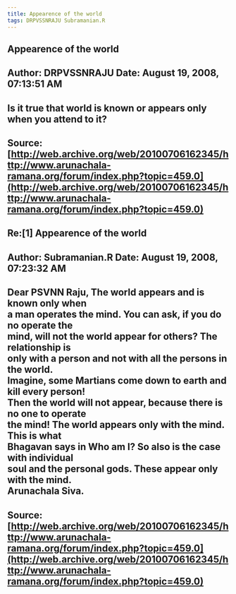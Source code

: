 ```yaml
--- 
title: Appearence of the world   
tags: DRPVSSNRAJU Subramanian.R  
---  
```

## Appearence of the world  
Author: DRPVSSNRAJU         Date: August 19, 2008, 07:13:51 AM  
---  
Is it true that world is known or appears only when you attend to it?
 ---  
Source:[http://web.archive.org/web/20100706162345/http://www.arunachala-ramana.org/forum/index.php?topic=459.0](http://web.archive.org/web/20100706162345/http://www.arunachala-ramana.org/forum/index.php?topic=459.0)   
---  

## Re:[1] Appearence of the world  
Author: Subramanian.R       Date: August 19, 2008, 07:23:32 AM  
---  
Dear PSVNN Raju, The world appears and is known only when   
a man operates the mind. You can ask, if you do no operate the   
mind, will not the world appear for others? The relationship is   
only with a person and not with all the persons in the world.   
Imagine, some Martians come down to earth and kill every person!   
Then the world will not appear, because there is no one to operate   
the mind! The world appears only with the mind. This is what   
Bhagavan says in Who am I? So also is the case with individual   
soul and the personal gods. These appear only with the mind.   
Arunachala Siva.
 ---  
Source:[http://web.archive.org/web/20100706162345/http://www.arunachala-ramana.org/forum/index.php?topic=459.0](http://web.archive.org/web/20100706162345/http://www.arunachala-ramana.org/forum/index.php?topic=459.0)   
---  

